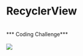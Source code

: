 # RecyclerView
<br>
*** Coding Challenge***
<br>
<br>
<img src="https://user-images.githubusercontent.com/47654208/111632358-7d71bd80-881c-11eb-9170-eb3351de5066.gif">
